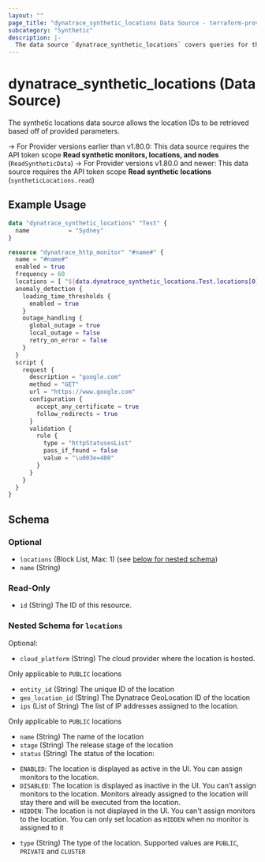 ```yaml
---
layout: ""
page_title: "dynatrace_synthetic_locations Data Source - terraform-provider-dynatrace"
subcategory: "Synthetic"
description: |-
  The data source `dynatrace_synthetic_locations` covers queries for the ID of synthetic locations based off of provided parameters
---
```


# dynatrace_synthetic_locations (Data Source)

The synthetic locations data source allows the location IDs to be retrieved based off of provided parameters.

-> For Provider versions earlier than v1.80.0: This data source requires the API token scope **Read synthetic monitors, locations, and nodes** (`ReadSyntheticData`)
-> For Provider versions v1.80.0 and newer: This data source requires the API token scope **Read synthetic locations** (`syntheticLocations.read`)

## Example Usage

```terraform
data "dynatrace_synthetic_locations" "Test" {
  name           = "Sydney"
}

resource "dynatrace_http_monitor" "#name#" {
  name = "#name#" 
  enabled = true 
  frequency = 60 
  locations = [ "${data.dynatrace_synthetic_locations.Test.locations[0].entity_id}" ]
  anomaly_detection {
    loading_time_thresholds {
      enabled = true 
    }
    outage_handling {
      global_outage = true 
      local_outage = false 
      retry_on_error = false 
    }
  }
  script {
    request {
      description = "google.com" 
      method = "GET" 
      url = "https://www.google.com" 
      configuration {
        accept_any_certificate = true 
        follow_redirects = true 
      }
      validation {
        rule {
          type = "httpStatusesList" 
          pass_if_found = false 
          value = "\u003e=400" 
        }
      }
    }
  }
}

```

<!-- schema generated by tfplugindocs -->
## Schema

### Optional

- `locations` (Block List, Max: 1) (see [below for nested schema](#nestedblock--locations))
- `name` (String)

### Read-Only

- `id` (String) The ID of this resource.

<a id="nestedblock--locations"></a>
### Nested Schema for `locations`

Optional:

- `cloud_platform` (String) The cloud provider where the location is hosted. 

 Only applicable to `PUBLIC` locations
- `entity_id` (String) The unique ID of the location
- `geo_location_id` (String) The Dynatrace GeoLocation ID of the location
- `ips` (List of String) The list of IP addresses assigned to the location. 

 Only applicable to `PUBLIC` locations
- `name` (String) The name of the location
- `stage` (String) The release stage of the location
- `status` (String) The status of the location: 

* `ENABLED`: The location is displayed as active in the UI. You can assign monitors to the location. 
* `DISABLED`: The location is displayed as inactive in the UI. You can't assign monitors to the location. Monitors already assigned to the location will stay there and will be executed from the location. 
* `HIDDEN`: The location is not displayed in the UI. You can't assign monitors to the location. You can only set location as `HIDDEN` when no monitor is assigned to it
- `type` (String) The type of the location. Supported values are `PUBLIC`, `PRIVATE` and `CLUSTER`